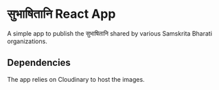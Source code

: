 # सुभाषितानि React App

A simple app to publish the सुभाषितानि shared by various Samskrita Bharati organizations.

## Dependencies

The app relies on Cloudinary to host the images. 